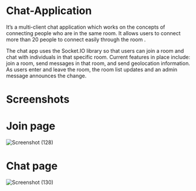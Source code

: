 # Chat-Application
It’s a multi-client chat application which works on the concepts of connecting people who are in the same room.
It allows users to connect more than 20 people to connect easily through the room .



The chat app uses the Socket.IO library so that users can join a room and chat with individuals in that specific room. 
Current features in place include: join a room, send messages in that room, and send geolocation information.
As users enter and leave the room, the room list updates and an admin message announces the change.


# Screenshots
# Join page
![Screenshot (128)](https://user-images.githubusercontent.com/47390463/90211545-a2c5c580-de0e-11ea-9a0c-83f8342fd007.png)

# Chat page
![Screenshot (130)](https://user-images.githubusercontent.com/47390463/90211634-e1f41680-de0e-11ea-8471-c11bb6cc364e.png)
